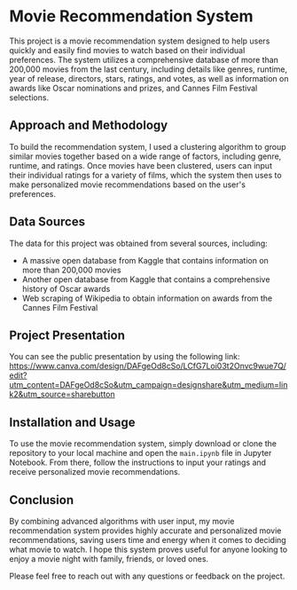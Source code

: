 # Movie Recommendation System

This project is a movie recommendation system designed to help users quickly and easily find movies to watch based on their individual preferences. The system utilizes a comprehensive database of more than 200,000 movies from the last century, including details like genres, runtime, year of release, directors, stars, ratings, and votes, as well as information on awards like Oscar nominations and prizes, and Cannes Film Festival selections.

## Approach and Methodology

To build the recommendation system, I used a clustering algorithm to group similar movies together based on a wide range of factors, including genre, runtime, and ratings. Once movies have been clustered, users can input their individual ratings for a variety of films, which the system then uses to make personalized movie recommendations based on the user's preferences.

## Data Sources

The data for this project was obtained from several sources, including:

- A massive open database from Kaggle that contains information on more than 200,000 movies
- Another open database from Kaggle that contains a comprehensive history of Oscar awards
- Web scraping of Wikipedia to obtain information on awards from the Cannes Film Festival

## Project Presentation
You can see the public presentation by using the following link:
https://www.canva.com/design/DAFgeOd8cSo/LCfG7Loi03t2Onvc9wue7Q/edit?utm_content=DAFgeOd8cSo&utm_campaign=designshare&utm_medium=link2&utm_source=sharebutton

## Installation and Usage

To use the movie recommendation system, simply download or clone the repository to your local machine and open the `main.ipynb` file in Jupyter Notebook. From there, follow the instructions to input your ratings and receive personalized movie recommendations.

## Conclusion

By combining advanced algorithms with user input, my movie recommendation system provides highly accurate and personalized movie recommendations, saving users time and energy when it comes to deciding what movie to watch. I hope this system proves useful for anyone looking to enjoy a movie night with family, friends, or loved ones.

Please feel free to reach out with any questions or feedback on the project.

